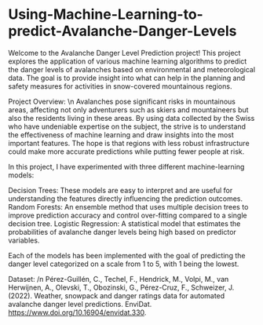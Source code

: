 # Using-Machine-Learning-to-predict-Avalanche-Danger-Levels

Welcome to the Avalanche Danger Level Prediction project! This project explores the application of various machine learning algorithms to predict the danger levels of avalanches based on environmental and meteorological data. The goal is to provide insight into what can help in the planning and safety measures for activities in snow-covered mountainous regions.

Project Overview: \n
Avalanches pose significant risks in mountainous areas, affecting not only adventurers such as skiers and mountaineers but also the residents living in these areas. By using data collected by the Swiss who have undeniable expertise on the subject, the strive is to understand the effectiveness of machine learning and draw insights into the most important features. The hope is that regions with less robust infrastructure could make more accurate predictions while putting fewer people at risk.

In this project, I have experimented with three different machine-learning models:

Decision Trees: These models are easy to interpret and are useful for understanding the features directly influencing the prediction outcomes.
Random Forests: An ensemble method that uses multiple decision trees to improve prediction accuracy and control over-fitting compared to a single decision tree.
Logistic Regression: A statistical model that estimates the probabilities of avalanche danger levels being high based on predictor variables.

Each of the models has been implemented with the goal of predicting the danger level categorized on a scale from 1 to 5, with 1 being the lowest.


Dataset: /n
Pérez-Guillén, C., Techel, F., Hendrick, M., Volpi, M., van Herwijnen, A., Olevski, T., Obozinski, G., Pérez-Cruz, F., Schweizer, J. (2022). Weather, snowpack and danger ratings data for automated avalanche danger level predictions.  EnviDat.  https://www.doi.org/10.16904/envidat.330.

